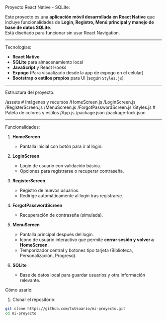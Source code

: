 Proyecto React Native - SQLite:

Este proyecto es una **aplicación móvil desarrollada en React Native** que incluye funcionalidades de **Login, Registro, Menú principal y manejo de base de datos SQLite**.  
Está diseñado para funcionar sin usar React Navigation.

---

Tecnologías:

- **React Native**  
- **SQLite** para almacenamiento local  
- **JavaScript** y React Hooks  
- **Expogo** (Para visualizarlo desde la app de expogo en el celular)  
- **Bootstrap o estilos propios** para UI (según `Styles.js`)  

---

Estructura del proyecto:

/assets # Imágenes y recursos
/HomeScreen.js
/LoginScreen.js
/RegisterScreen.js
/MenuScreen.js
/ForgotPasswordScreen.js
/Styles.js # Paleta de colores y estilos
/App.js
/package.json
/package-lock.json


---

Funcionalidades:

1. **HomeScreen**  
   - Pantalla inicial con botón para ir al login.  

2. **LoginScreen**  
   - Login de usuario con validación básica.  
   - Opciones para registrarse o recuperar contraseña.  

3. **RegisterScreen**  
   - Registro de nuevos usuarios.  
   - Redirige automáticamente al login tras registrarse.  

4. **ForgotPasswordScreen**  
   - Recuperación de contraseña (simulada).  

5. **MenuScreen**  
   - Pantalla principal después del login.  
   - Icono de usuario interactivo que permite **cerrar sesión y volver a HomeScreen**.  
   - Temporizador central y botones tipo tarjeta (Biblioteca, Personalización, Progreso).  

6. **SQLite**  
   - Base de datos local para guardar usuarios y otra información relevante.  


Cómo usarlo:

1. Clonar el repositorio:

```bash
git clone https://github.com/tuUsuario/mi-proyecto.git
cd mi-proyecto
